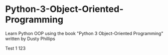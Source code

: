 # Python-3-Object-Oriented-Programming
Learn Python OOP using the book "Python 3 Object-Oriented Programming" written by Dusty Phillips

Test 1
123
